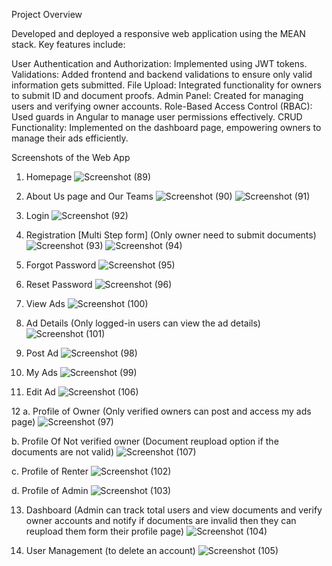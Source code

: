 Project Overview

Developed and deployed a responsive web application using the MEAN stack. Key features include:

User Authentication and Authorization: Implemented using JWT tokens.
Validations: Added frontend and backend validations to ensure only valid information gets submitted.
File Upload: Integrated functionality for owners to submit ID and document proofs.
Admin Panel: Created for managing users and verifying owner accounts.
Role-Based Access Control (RBAC): Used guards in Angular to manage user permissions effectively.
CRUD Functionality: Implemented on the dashboard page, empowering owners to manage their ads efficiently.


Screenshots of the Web App

1. Homepage
   ![Screenshot (89)](https://github.com/suraj-sh/storagebox/assets/88436237/149b1433-646a-4572-a79a-33e95cd54bd4)

2. About Us page and Our Teams
   ![Screenshot (90)](https://github.com/suraj-sh/storagebox/assets/88436237/8ef6e9c6-3c07-4b1b-887e-42f495cdb3d6)
   ![Screenshot (91)](https://github.com/suraj-sh/storagebox/assets/88436237/06e90aef-573b-46ad-abcd-8a47949fc29e)
   
3. Login
   ![Screenshot (92)](https://github.com/suraj-sh/storagebox/assets/88436237/08ccd5ea-47b2-403f-b676-e1c2de8bf636)

4. Registration [Multi Step form] (Only owner need to submit documents)
   ![Screenshot (93)](https://github.com/suraj-sh/storagebox/assets/88436237/ba489cfa-9a8f-4e5b-9d15-f177ac503c36)
   ![Screenshot (94)](https://github.com/suraj-sh/storagebox/assets/88436237/e83fb5f7-c139-43b0-a478-95060970c89e)

5. Forgot Password
   ![Screenshot (95)](https://github.com/suraj-sh/storagebox/assets/88436237/486fd1f9-92ad-484a-95c9-84c0402d8420)

6. Reset Password
   ![Screenshot (96)](https://github.com/suraj-sh/storagebox/assets/88436237/978542e9-bd23-45d4-810c-e405be675689)

7. View Ads
   ![Screenshot (100)](https://github.com/suraj-sh/storagebox/assets/88436237/5c2b1f89-694c-4e6e-9239-133834757040)

8. Ad Details (Only logged-in users can view the ad details)
   ![Screenshot (101)](https://github.com/suraj-sh/storagebox/assets/88436237/7a2337a3-cb62-445c-8db4-8b2b24b78f33)

9. Post Ad
   ![Screenshot (98)](https://github.com/suraj-sh/storagebox/assets/88436237/8de9df53-2328-42bc-8cec-9b7d8c7582c6)
 
10. My Ads
    ![Screenshot (99)](https://github.com/suraj-sh/storagebox/assets/88436237/575aa28b-6299-4257-a8fb-69b4a1e9bcee)

11. Edit Ad
    ![Screenshot (106)](https://github.com/suraj-sh/storagebox/assets/88436237/f5c609db-cc58-4626-9ac5-594575f12ad7)

12 a. Profile of Owner (Only verified owners can post and access my ads page)
      ![Screenshot (97)](https://github.com/suraj-sh/storagebox/assets/88436237/309799b7-9e1a-43fd-b2d0-54f4d69893d9)
    
   b. Profile Of Not verified owner (Document reupload option if the documents are not valid)
      ![Screenshot (107)](https://github.com/suraj-sh/storagebox/assets/88436237/ed0f9ee2-7ddc-4521-ad47-13fcfbe76b58)

   c. Profile of Renter
      ![Screenshot (102)](https://github.com/suraj-sh/storagebox/assets/88436237/6942a309-ec8a-47b1-8ca3-3a35012e6603)

   d. Profile of Admin
      ![Screenshot (103)](https://github.com/suraj-sh/storagebox/assets/88436237/ea74153d-4e3d-42ac-8d40-75ddc5b35afc)


13. Dashboard (Admin can track total users and view documents and verify owner accounts and notify if documents are invalid then they can reupload them form their profile page)
    ![Screenshot (104)](https://github.com/suraj-sh/storagebox/assets/88436237/58df1bfd-0201-4061-858e-43475405c3a8)

14. User Management (to delete an account)
    ![Screenshot (105)](https://github.com/suraj-sh/storagebox/assets/88436237/409e386b-8ad6-442f-b776-776ee684a227)

